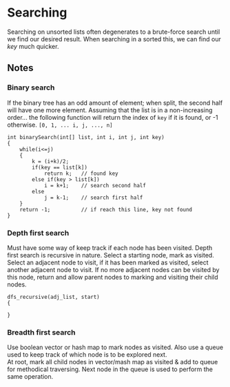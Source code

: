 # Searching
Searching on unsorted lists often degenerates to a brute-force search until we
find our desired result. When searching in a sorted this, we can find our *key*
much quicker.
## Notes
### Binary search
If the binary tree has an odd amount of element; when split, the second half
will have one more element. Assuming that the list is in a non-increasing
order... the following function will return the index of `key` if it is found,
or -1 otherwise.
`[0, 1, ... i, j, ..., n]`
```"c++"
int binarySearch(int[] list, int i, int j, int key)
{
    while(i<=j)
    {
        k = (i+k)/2;
        if(key == list[k])
            return k;   // found key
        else if(key > list[k])
            i = k+1;    // search second half
        else
            j = k-1;    // search first half
    }
    return -1;          // if reach this line, key not found
}
```
### Depth first search
Must have some way of keep track if each node has been visited. Depth first
search is recursive in nature. Select a starting node, mark as visited. Select
an adjacent node to visit, if it has been marked as visited, select another
adjacent node to visit. If no more adjacent nodes can be visited by this node,
return and allow parent nodes to marking and visiting their child nodes.
```
dfs_recursive(adj_list, start)
{

}
```
### Breadth first search
Use boolean vector or hash map to mark nodes as visited. Also use a queue used
to keep track of which node is to be explored next.  
At root, mark all child nodes in vector/mash map as visited & add to queue for
methodical traversing. Next node in the queue is used to perform the same
operation.
